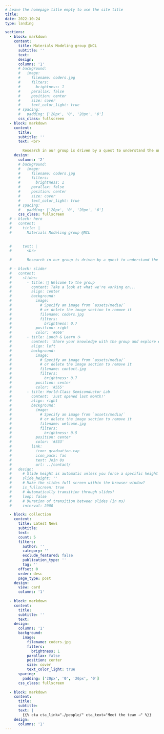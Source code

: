 ```yaml
---
# Leave the homepage title empty to use the site title
title:
date: 2022-10-24
type: landing

sections:
  - block: markdown
    content:
      title: Materials Modeling group @NCL
      subtitle: ''
      text: 
      design:
      columns: '1'
      # background:
      #   image: 
      #     filename: coders.jpg
      #     filters:
      #       brightness: 1
      #     parallax: false
      #     position: center
      #     size: cover
      #     text_color_light: true
      # spacing:
      #   padding: ['20px', '0', '20px', '0']
      css_class: fullscreen
  - block: markdown
    content:
      title: 
      subtitle: ''
      text: <br>
        
        Research in our group is driven by a quest to understand the underlying electronic structure of materials and how it affects their properties. We work with DFT based codes and develop machine learning models to predict material properties.
    design:
      columns: '2'
      # background:
      #   image: 
      #     filename: coders.jpg
      #     filters:
      #       brightness: 1
      #     parallax: false
      #     position: center
      #     size: cover
      #     text_color_light: true
      # spacing:
      #   padding: ['20px', '0', '20px', '0']
      css_class: fullscreen
  # - block: hero
  #   content:
  #     title: |
  #       Materials Modeling group @NCL
        
      
  #     text: |
  #       <br>
        
  #       Research in our group is driven by a quest to understand the underlying electronic structure of materials and how it affects their properties. We work with DFT based codes and develop machine learning models to predict material properties.

  # - block: slider
  #   content:
  #     slides:
  #       - title: 👋 Welcome to the group
  #         content: Take a look at what we're working on...
  #         align: center
  #         background:
  #           image:
  #             # Specify an image from `assets/media/`
  #             # or delete the image section to remove it
  #             filename: coders.jpg
  #             filters:
  #               brightness: 0.7
  #           position: right
  #           color: '#666'
  #       - title: Lunch & Learn ☕️
  #         content: 'Share your knowledge with the group and explore exciting new topics together!'
  #         align: left
  #         background:
  #           image:
  #             # Specify an image from `assets/media/`
  #             # or delete the image section to remove it
  #             filename: contact.jpg
  #             filters:
  #               brightness: 0.7
  #           position: center
  #           color: '#555'
  #       - title: World-Class Semiconductor Lab
  #         content: 'Just opened last month!'
  #         align: right
  #         background:
  #           image:
  #             # Specify an image from `assets/media/`
  #             # or delete the image section to remove it
  #             filename: welcome.jpg
  #             filters:
  #               brightness: 0.5
  #           position: center
  #           color: '#333'
  #         link:
  #           icon: graduation-cap
  #           icon_pack: fas
  #           text: Join Us
  #           url: ../contact/
  #   design:
  #     # Slide height is automatic unless you force a specific height (e.g. '400px')
  #     slide_height: ''
  #     # Make the slides full screen within the browser window?
  #     is_fullscreen: true
  #     # Automatically transition through slides?
  #     loop: false
  #     # Duration of transition between slides (in ms)
  #     interval: 2000  

  - block: collection
    content:
      title: Latest News
      subtitle:
      text:
      count: 5
      filters:
        author: ''
        category: ''
        exclude_featured: false
        publication_type: ''
        tag: ''
      offset: 0
      order: desc
      page_type: post
    design:
      view: card
      columns: '1'
  
  - block: markdown
    content:
      title:
      subtitle: ''
      text:
    design:
      columns: '1'
      background:
        image: 
          filename: coders.jpg
          filters:
            brightness: 1
          parallax: false
          position: center
          size: cover
          text_color_light: true
      spacing:
        padding: ['20px', '0', '20px', '0']
      css_class: fullscreen
  
  - block: markdown
    content:
      title:
      subtitle:
      text: |
        {{% cta cta_link="./people/" cta_text="Meet the team →" %}}
    design:
      columns: '1'
---
```

